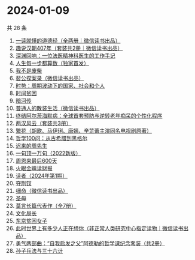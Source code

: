 # 2024-01-09

共 28 条

<!-- BEGIN WEREAD -->
<!-- 最后更新时间 2024-01-09 06:03:59 +0800 -->
1. [一读就懂的道德经（全两册｜微信读书出品）](https://weread.qq.com/web/bookDetail/a1232c40813ab871eg018128)
1. [趣说汉朝407年（套装共2册｜微信读书出品）](https://weread.qq.com/web/bookDetail/df232e40813ab8717g01816e)
1. [深渊回响：一位法医精神科医生的工作手记](https://weread.qq.com/web/bookDetail/24b32ca0813ab8297g013715)
1. [人生每一步都算数（独家首发）](https://weread.qq.com/web/bookDetail/c18328f0813ab86eag011439)
1. [我不是废柴](https://weread.qq.com/web/bookDetail/47e32340813ab86b5g0149a7)
1. [裴公探案录（微信读书出品）](https://weread.qq.com/web/bookDetail/5b732ba0813ab870ag011d62)
1. [时势：周期波动下的国家、社会和个人](https://weread.qq.com/web/bookDetail/95332ad0813ab8705g016ce7)
1. [时间贫困](https://weread.qq.com/web/bookDetail/22a327a0813ab86fbg010c7d)
1. [暗河传](https://weread.qq.com/web/bookDetail/b3f32cc0813ab8691g0124d3)
1. [普通人的散装生活（微信读书出品）](https://weread.qq.com/web/bookDetail/d9c326b0813ab86fdg0166fc)
1. [终结阿尔茨海默病：全球首套预防与逆转老年痴呆的个性化程序](https://weread.qq.com/web/bookDetail/c8432680716c50d6c84cf08)
1. [两汉风云（套装共3册）](https://weread.qq.com/web/bookDetail/4b4329d0813ab86deg0158c5)
1. [繁花（胡歌、马伊琍、唐嫣、辛芷蕾主演同名电视剧原著）](https://weread.qq.com/web/bookDetail/ec8320b072162ea8ec8b401)
1. [哲学100问：从古希腊到黑格尔](https://weread.qq.com/web/bookDetail/bd632040813ab7d6fg01236f)
1. [迟来的周先生](https://weread.qq.com/web/bookDetail/9e832c60813ab8619g019816)
1. [一句顶一万句（2022新版）](https://weread.qq.com/web/bookDetail/3de32670813ab703eg013597)
1. [周恩来最后600天](https://weread.qq.com/web/bookDetail/11032040813ab7df5g015178)
1. [火眼金睛读财报](https://weread.qq.com/web/bookDetail/e3832250813ab6fe5g01223b)
1. [读者（2024年第1期）](https://weread.qq.com/web/bookDetail/c4632c30813ab86fcg01522d)
1. [夺荆钗](https://weread.qq.com/web/bookDetail/5f032120729657cc5f0acfe)
1. [细命（微信读书出品）](https://weread.qq.com/web/bookDetail/3f0329e0813ab8717g019ce3)
1. [圣母](https://weread.qq.com/web/bookDetail/4f7320f0717f541a4f7ae8e)
1. [莫言长篇代表作（全7册）](https://weread.qq.com/web/bookDetail/5e232ee0813ab86b5g0157cd)
1. [文化局长](https://weread.qq.com/web/bookDetail/251320b0813ab82d2g019dd7)
1. [东京贫困女子](https://weread.qq.com/web/bookDetail/26232650726a0c0e262f770)
1. [此时世界上有多少人正在想你（非正常人类研究中心指定读物｜微信读书出品）](https://weread.qq.com/web/bookDetail/fd332bf0813ab86ebg0163d8)
1. [勇气两部曲：“自我启发之父”阿德勒的哲学课纪念套装（共2册）](https://weread.qq.com/web/bookDetail/ec73249072054fb6ec77894)
1. [孙子兵法与三十六计](https://weread.qq.com/web/bookDetail/d343237071e0b8bad34fdb0)
<!-- END WEREAD -->
